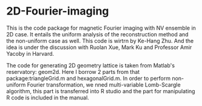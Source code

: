 # 2D-Fourier-imaging
This is the code package for magnetic Fourier imaging with NV ensemble in 2D case. It entails the uniform analysis of the reconstruction method and the non-uniform case as well. This code is wirtrn by Ke-Hang Zhu. And the idea is under the discussion with Ruolan Xue, Mark Ku and Professor Amir Yacoby in Harvard.

The code for generating 2D geometry lattice is taken from Matlab's reservatory: geom2d. Here I borrow 2 parts from that package:triangleGrid.m and hexagonalGrid.m. 
In order to perform non-uniform Fourier transformation, we nned multi-variable Lomb-Scargle algorithm, this part is transferred into R studio and the part for manipulating R code is included in the manual.
